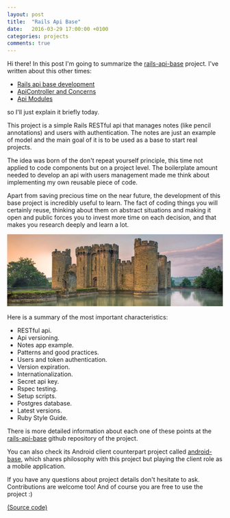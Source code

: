 ```yaml
---
layout: post
title:  "Rails Api Base"
date:   2016-03-29 17:00:00 +0100
categories: projects
comments: true
---
```


Hi there! In this post I'm going to summarize the
[rails-api-base](https://github.com/jordifierro/rails-api-base)
project. I've written about this other times:

* [Rails api base development](/rails-api-base-development)
* [ApiController and Concerns](/rails-apicontroller-and-concerns)
* [Api Modules](/rails-api-modules)

so I'll just explain it briefly today.

This project is a simple Rails RESTful api that manages notes
(like pencil annotations) and users with authentication.
The notes are just an example of model
and the main goal of it is to be used as a base to start real projects.

The idea was born of the don't repeat yourself principle,
this time not applied to code components but on a project level.
The boilerplate amount needed to develop an api with users management
made me think about implementing my own reusable piece of code.

Apart from saving precious time on the near future,
the development of this base project is incredibly useful to learn.
The fact of coding things you will certainly reuse,
thinking about them on abstract situations
and making it open and public
forces you to invest more time on each decision,
and that makes you research deeply and learn a lot.

![Bodiam Castle](/assets/images/bodiam_castle.jpg)

Here is a summary of the most important characteristics:

* RESTful api.
* Api versioning.
* Notes app example.
* Patterns and good practices.
* Users and token authentication.
* Version expiration.
* Internationalization.
* Secret api key.
* Rspec testing.
* Setup scripts.
* Postgres database.
* Latest versions.
* Ruby Style Guide.

There is more detailed information about each one of these points at the
[rails-api-base](https://github.com/jordifierro/rails-api-base)
github repository of the project.

You can also check its Android client counterpart project called
[android-base](/android-base),
which shares philosophy with this project
but playing the client role as a mobile application.

If you have any questions about project details
don't hesitate to ask. Contributions are welcome too!
And of course you are free to use the project :)

[(Source code)](https://github.com/jordifierro/rails-api-base)
